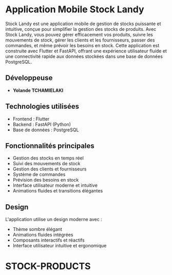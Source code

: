 # Application Mobile Stock Landy

Stock Landy est une application mobile de gestion de stocks puissante et intuitive, conçue pour simplifier la gestion des stocks de produits. Avec Stock Landy, vous pouvez gérer efficacement vos produits, suivre les mouvements de stock, gérer les clients et les fournisseurs, passer des commandes, et même prévoir les besoins en stock. Cette application est construite avec Flutter et FastAPI, offrant une expérience utilisateur fluide et une connectivité rapide aux données stockées dans une base de données PostgreSQL.

## Développeuse

- **Yolande TCHAMIELAKI**

## Technologies utilisées

- Frontend : Flutter
- Backend : FastAPI (Python)
- Base de données : PostgreSQL

## Fonctionnalités principales

- Gestion des stocks en temps réel
- Suivi des mouvements de stock
- Gestion des clients et fournisseurs
- Système de commandes
- Prévision des besoins en stock
- Interface utilisateur moderne et intuitive
- Animations fluides et transitions élégantes

## Design

L'application utilise un design moderne avec :
- Thème sombre élégant
- Animations fluides intégrées
- Composants interactifs et réactifs
- Interface utilisateur intuitive et ergonomique
# STOCK-PRODUCTS
